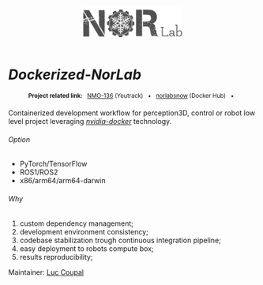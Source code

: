 <div align="center">
<a href="https://norlab.ulaval.ca">
<img src="visual/norlab_logo_acronym_dark.png" width="200">
</a>
<br>
<br>
</div>

# _Dockerized-NorLab_


<div align="center">
<p>
<sup>
<b>Project related link: </b> &nbsp; 
<a href="https://norlab.youtrack.cloud/agiles/121-26/current?tab=card&query=aggregate%20Subtask%20of:%20NMO-136">NMO-136</a>
(Youtrack) &nbsp; • &nbsp;  
<a href="https://hub.docker.com/u/norlabsnow">norlabsnow</a>
(Docker Hub) &nbsp; • &nbsp;
</sup>
</p>

[comment]: <> (<br>)
</div>

Containerized development workflow for perception3D, control or robot low level project leveraging [_nvidia-docker_](https://github.com/NVIDIA/nvidia-docker) technology.
###### Option
- PyTorch/TensorFlow
- ROS1/ROS2
- x86/arm64/arm64-darwin
 
###### Why
1. custom dependency management; 
2. development environment consistency; 
3. codebase stabilization trough continuous integration pipeline;
4. easy deployment to robots compute box;
5. results reproducibility;
 

Maintainer: [Luc Coupal](https://redleader962.github.io) 
